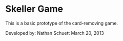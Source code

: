 # Skeller Game

This is a basic prototype of the card-removing game.

Developed by: Nathan Schuett
March 20, 2013
